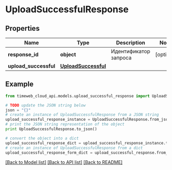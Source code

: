# UploadSuccessfulResponse


## Properties
Name | Type | Description | Notes
------------ | ------------- | ------------- | -------------
**response_id** | **object** | Идентификатор запроса | [optional] 
**upload_successful** | [**UploadSuccessful**](UploadSuccessful.md) |  | 

## Example

```python
from timeweb_cloud_api.models.upload_successful_response import UploadSuccessfulResponse

# TODO update the JSON string below
json = "{}"
# create an instance of UploadSuccessfulResponse from a JSON string
upload_successful_response_instance = UploadSuccessfulResponse.from_json(json)
# print the JSON string representation of the object
print UploadSuccessfulResponse.to_json()

# convert the object into a dict
upload_successful_response_dict = upload_successful_response_instance.to_dict()
# create an instance of UploadSuccessfulResponse from a dict
upload_successful_response_form_dict = upload_successful_response.from_dict(upload_successful_response_dict)
```
[[Back to Model list]](../README.md#documentation-for-models) [[Back to API list]](../README.md#documentation-for-api-endpoints) [[Back to README]](../README.md)


